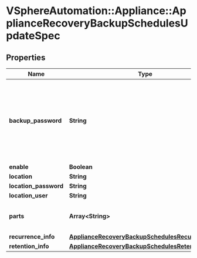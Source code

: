 # VSphereAutomation::Appliance::ApplianceRecoveryBackupSchedulesUpdateSpec

## Properties
Name | Type | Description | Notes
------------ | ------------- | ------------- | -------------
**backup_password** | **String** | Password for a backup piece. The backupPassword must adhere to the following password requirements: At least 8 characters, cannot be more than 20 characters in length. At least 1 uppercase letter. At least 1 lowercase letter. At least 1 numeric digit. At least 1 special character (i.e. any character not in [0-9,a-z,A-Z]). Only visible ASCII characters (for example, no space). | [optional] 
**enable** | **Boolean** | Enable or disable a schedule. | [optional] 
**location** | **String** | URL of the backup location. | [optional] 
**location_password** | **String** | Password for the given location. | [optional] 
**location_user** | **String** | Username for the given location. | [optional] 
**parts** | **Array&lt;String&gt;** | List of optional parts. Use the {@link appliance.recovery.backup.Parts#list} {@term operation} to get information about the supported parts. | [optional] 
**recurrence_info** | [**ApplianceRecoveryBackupSchedulesRecurrenceInfo**](ApplianceRecoveryBackupSchedulesRecurrenceInfo.md) |  | [optional] 
**retention_info** | [**ApplianceRecoveryBackupSchedulesRetentionInfo**](ApplianceRecoveryBackupSchedulesRetentionInfo.md) |  | [optional] 


